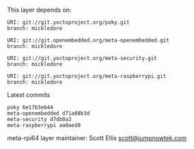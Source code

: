 This layer depends on:

    URI: git://git.yoctoproject.org/poky.git
    branch: mickledore

    URI: git://git.openembedded.org/meta-openembedded.git
    branch: mickledore

    URI: git://git.yoctoproject.org/meta-security.git
    branch: mickledore

    URI: git://git.yoctoproject.org/meta-raspberrypi.git
    branch: mickledore

Latest commits

    poky 6e17b3e644
    meta-openembedded d71a08b3d
    meta-security d7db0a3
    meta-raspberrypi aa0aed9

meta-rpi64 layer maintainer: Scott Ellis <scott@jumpnowtek.com>
